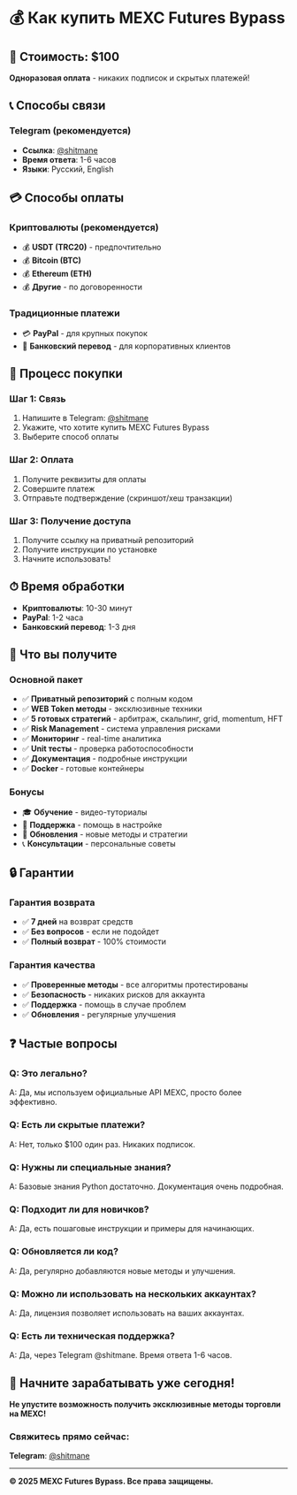 # 💰 Как купить MEXC Futures Bypass

## 🎯 Стоимость: $100

**Одноразовая оплата** - никаких подписок и скрытых платежей!

## 📞 Способы связи

### **Telegram (рекомендуется)**
- **Ссылка**: [@shitmane](https://t.me/shitmane)
- **Время ответа**: 1-6 часов
- **Языки**: Русский, English


## 💳 Способы оплаты

### **Криптовалюты (рекомендуется)**
- 💰 **USDT (TRC20)** - предпочтительно
- 💰 **Bitcoin (BTC)**
- 💰 **Ethereum (ETH)**
- 💰 **Другие** - по договоренности

### **Традиционные платежи**
- 💳 **PayPal** - для крупных покупок
- 🏦 **Банковский перевод** - для корпоративных клиентов

## 🚀 Процесс покупки

### **Шаг 1: Связь**
1. Напишите в Telegram: [@shitmane](https://t.me/shitmane)
2. Укажите, что хотите купить MEXC Futures Bypass
3. Выберите способ оплаты

### **Шаг 2: Оплата**
1. Получите реквизиты для оплаты
2. Совершите платеж
3. Отправьте подтверждение (скриншот/хеш транзакции)

### **Шаг 3: Получение доступа**
1. Получите ссылку на приватный репозиторий
2. Получите инструкции по установке
3. Начните использовать!

## ⏱ Время обработки

- **Криптовалюты**: 10-30 минут
- **PayPal**: 1-2 часа
- **Банковский перевод**: 1-3 дня

## 🎁 Что вы получите

### **Основной пакет**
- ✅ **Приватный репозиторий** с полным кодом
- ✅ **WEB Token методы** - эксклюзивные техники
- ✅ **5 готовых стратегий** - арбитраж, скальпинг, grid, momentum, HFT
- ✅ **Risk Management** - система управления рисками
- ✅ **Мониторинг** - real-time аналитика
- ✅ **Unit тесты** - проверка работоспособности
- ✅ **Документация** - подробные инструкции
- ✅ **Docker** - готовые контейнеры

### **Бонусы**
- 🎓 **Обучение** - видео-туториалы
- 💬 **Поддержка** - помощь в настройке
- 🔄 **Обновления** - новые методы и стратегии
- 📞 **Консультации** - персональные советы

## 🔒 Гарантии

### **Гарантия возврата**
- ✅ **7 дней** на возврат средств
- ✅ **Без вопросов** - если не подойдет
- ✅ **Полный возврат** - 100% стоимости

### **Гарантия качества**
- ✅ **Проверенные методы** - все алгоритмы протестированы
- ✅ **Безопасность** - никаких рисков для аккаунта
- ✅ **Поддержка** - помощь в случае проблем
- ✅ **Обновления** - регулярные улучшения

## ❓ Частые вопросы

### **Q: Это легально?**
A: Да, мы используем официальные API MEXC, просто более эффективно.

### **Q: Есть ли скрытые платежи?**
A: Нет, только $100 один раз. Никаких подписок.

### **Q: Нужны ли специальные знания?**
A: Базовые знания Python достаточно. Документация очень подробная.

### **Q: Подходит ли для новичков?**
A: Да, есть пошаговые инструкции и примеры для начинающих.

### **Q: Обновляется ли код?**
A: Да, регулярно добавляются новые методы и улучшения.

### **Q: Можно ли использовать на нескольких аккаунтах?**
A: Да, лицензия позволяет использовать на ваших аккаунтах.

### **Q: Есть ли техническая поддержка?**
A: Да, через Telegram @shitmane. Время ответа 1-6 часов.

## 🎯 Начните зарабатывать уже сегодня!

**Не упустите возможность получить эксклюзивные методы торговли на MEXC!**

### **Свяжитесь прямо сейчас:**
**Telegram**: [@shitmane](https://t.me/shitmane)

---

**© 2025 MEXC Futures Bypass. Все права защищены.**
